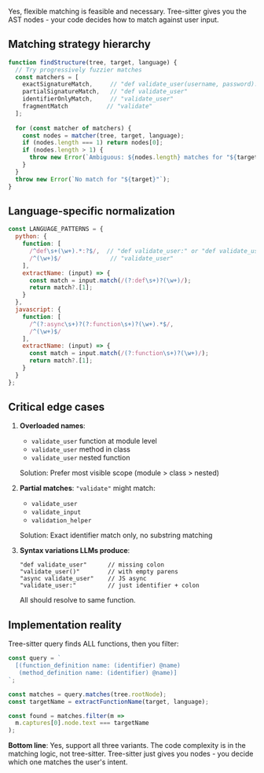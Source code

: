 Yes, flexible matching is feasible and necessary. Tree-sitter gives you the AST nodes - your code decides how to match against user input.

## Matching strategy hierarchy

```javascript
function findStructure(tree, target, language) {
  // Try progressively fuzzier matches
  const matchers = [
    exactSignatureMatch,     // "def validate_user(username, password):"
    partialSignatureMatch,   // "def validate_user"
    identifierOnlyMatch,     // "validate_user"
    fragmentMatch           // "validate"
  ];
  
  for (const matcher of matchers) {
    const nodes = matcher(tree, target, language);
    if (nodes.length === 1) return nodes[0];
    if (nodes.length > 1) {
      throw new Error(`Ambiguous: ${nodes.length} matches for "${target}"`);
    }
  }
  throw new Error(`No match for "${target}"`);
}
```

## Language-specific normalization

```javascript
const LANGUAGE_PATTERNS = {
  python: {
    function: [
      /^def\s+(\w+).*:?$/,  // "def validate_user:" or "def validate_user"
      /^(\w+)$/              // "validate_user"
    ],
    extractName: (input) => {
      const match = input.match(/(?:def\s+)?(\w+)/);
      return match?.[1];
    }
  },
  javascript: {
    function: [
      /^(?:async\s+)?(?:function\s+)?(\w+).*$/,
      /^(\w+)$/
    ],
    extractName: (input) => {
      const match = input.match(/(?:function\s+)?(\w+)/);
      return match?.[1];
    }
  }
};
```

## Critical edge cases

1. **Overloaded names**: 
   - `validate_user` function at module level
   - `validate_user` method in class
   - `validate_user` nested function
   
   Solution: Prefer most visible scope (module > class > nested)

2. **Partial matches**: `"validate"` might match:
   - `validate_user`
   - `validate_input`
   - `validation_helper`
   
   Solution: Exact identifier match only, no substring matching

3. **Syntax variations LLMs produce**:
   ```
   "def validate_user"      // missing colon
   "validate_user()"        // with empty parens  
   "async validate_user"    // JS async
   "validate_user:"         // just identifier + colon
   ```
   
   All should resolve to same function.

## Implementation reality

Tree-sitter query finds ALL functions, then you filter:

```javascript
const query = `
  [(function_definition name: (identifier) @name)
   (method_definition name: (identifier) @name)]
`;

const matches = query.matches(tree.rootNode);
const targetName = extractFunctionName(target, language);

const found = matches.filter(m => 
  m.captures[0].node.text === targetName
);
```

**Bottom line**: Yes, support all three variants. The code complexity is in the matching logic, not tree-sitter. Tree-sitter just gives you nodes - you decide which one matches the user's intent.